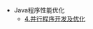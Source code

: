 * Java程序性能优化
  * [4.并行程序开发及优化](https://github.com/mzxl1987/QuestionAndAnswer/blob/master/Java程序性能优化/4.并行程序开发及优化.java.md)
